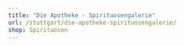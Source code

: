 ```yaml
---
title: "Die Apotheke - Spirituosengalerie"
url: /stuttgart/die-apotheke-spirituosengalerie/
shop: Spirituosen
---
```


